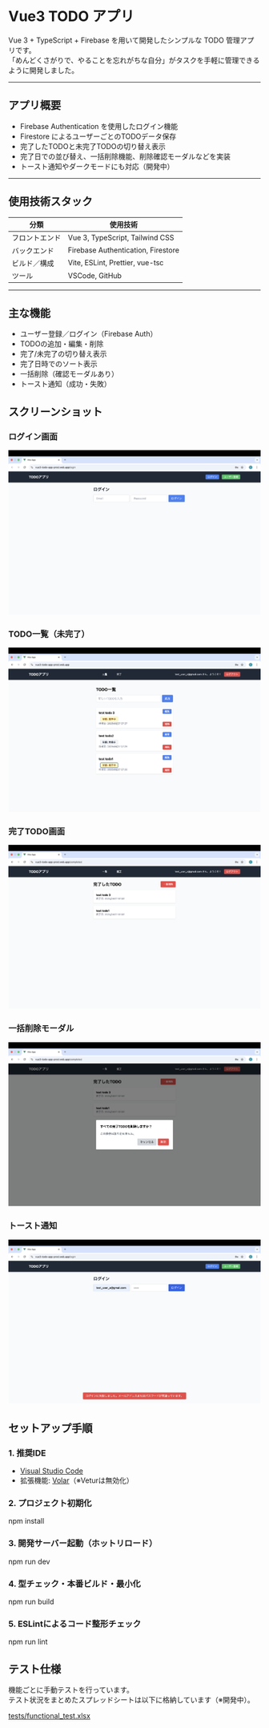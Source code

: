 # Vue3 TODO アプリ

Vue 3 + TypeScript + Firebase を用いて開発したシンプルな TODO 管理アプリです。  
「めんどくさがりで、やることを忘れがちな自分」がタスクを手軽に管理できるように開発しました。

---

## アプリ概要

- Firebase Authentication を使用したログイン機能
- Firestore によるユーザーごとのTODOデータ保存
- 完了したTODOと未完了TODOの切り替え表示
- 完了日での並び替え、一括削除機能、削除確認モーダルなどを実装
- トースト通知やダークモードにも対応（開発中）

---

## 使用技術スタック

| 分類           | 使用技術                           |
| -------------- | ---------------------------------- |
| フロントエンド | Vue 3, TypeScript, Tailwind CSS    |
| バックエンド   | Firebase Authentication, Firestore |
| ビルド／構成   | Vite, ESLint, Prettier, vue-tsc    |
| ツール         | VSCode, GitHub                     |

---

## 主な機能

- ユーザー登録／ログイン（Firebase Auth）
- TODOの追加・編集・削除
- 完了/未完了の切り替え表示
- 完了日時でのソート表示
- 一括削除（確認モーダルあり）
- トースト通知（成功・失敗）

## スクリーンショット

### ログイン画面

![Login](./screenshots/login.png)

### TODO一覧（未完了）

![Todo List](./screenshots/todo-list.png)

### 完了TODO画面

![Completed Todos](./screenshots/completed.png)

### 一括削除モーダル

![Delete Modal](./screenshots/delete-modal.png)

### トースト通知

![Toast Notification](./screenshots/toast.png)

## セットアップ手順

### 1. 推奨IDE

- [Visual Studio Code](https://code.visualstudio.com/)
- 拡張機能: [Volar](https://marketplace.visualstudio.com/items?itemName=Vue.volar)（※Veturは無効化）

### 2. プロジェクト初期化


npm install

### 3. 開発サーバー起動（ホットリロード）


npm run dev

### 4. 型チェック・本番ビルド・最小化


npm run build

### 5. ESLintによるコード整形チェック


npm run lint

## テスト仕様

機能ごとに手動テストを行っています。  
テスト状況をまとめたスプレッドシートは以下に格納しています（※開発中）。

[tests/functional_test.xlsx](./tests/functional_test.xlsx)
